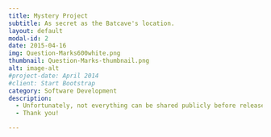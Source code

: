 ```yaml
---
title: Mystery Project
subtitle: As secret as the Batcave's location.
layout: default
modal-id: 2
date: 2015-04-16
img: Question-Marks600white.png
thumbnail: Question-Marks-thumbnail.png
alt: image-alt
#project-date: April 2014
#client: Start Bootstrap
category: Software Development
description:
  - Unfortunately, not everything can be shared publicly before release. This project is one secret that has to stay a secret. Please stay tuned for further updates and follow <a href="http://twitter.com/CODAMONO">CODAMONO</a> on Twitter.
  - Thank you!

---
```

